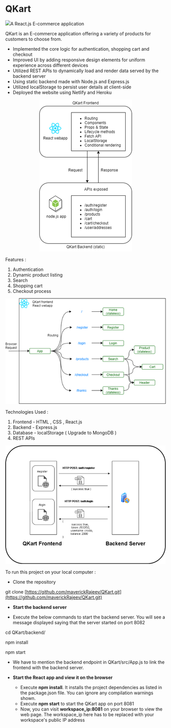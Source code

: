 #
# **QKart**
 ![](RackMultipart20210526-4-f4493l_html_237499165a11f2b9.gif)A React.js E-commerce application

QKart is an E-commerce application offering a variety of products for customers to choose from.

- Implemented the core logic for authentication, shopping cart and checkout
- Improved UI by adding responsive design elements for uniform experience across different devices
- Utilized REST APIs to dynamically load and render data served by the backend server
- Using static backend made with Node.js and Express.js
- Utilized localStorage to persist user details at client-side
- Deployed the website using Netlify and Heroku

<p align="center">
  <img src="https://github.com/maverickRajeev/QKart/blob/main/QKart%20Architecture.png">
</p>

Features :

1. Authentication
2. Dynamic product listing
3. Search
4. Shopping cart
5. Checkout process

<p align="center">
  <img src="https://github.com/maverickRajeev/QKart/blob/main/QKart%20Component%20Architecture.png">
</p>

Technologies Used :

1. Frontend - HTML , CSS , React.js
2. Backend - Express.js
3. Database - localStorage ( Upgrade to MongoDB )
4. REST APIs

<p align="center">
  <img src="https://github.com/maverickRajeev/QKart/blob/main/Request-Response%20Cycle%20QKart.png">
</p>

To run this project on your local computer :

- Clone the repository

git clone [https://github.com/maverickRajeev/QKart.git](https://github.com/maverickRajeev/QKart.git)

- **Start the backend server**

- Execute the below commands to start the backend server. You will see a message displayed saying that the server started on port 8082

cd QKart/backend/

npm install

npm start

- We have to mention the backend endpoint in QKart/src/App.js to link the frontend with the backend server.
- **Start the React app and view it on the browser**

  - Execute **npm install**. It installs the project dependencies as listed in the package.json file. You can ignore any compilation warnings shown.
  - Execute **npm start** to start the QKart app on port 8081
  - Now, you can visit **workspace\_ip:8081** on your browser to view the web page. The workspace\_ip here has to be replaced with your workspace&#39;s public IP address
